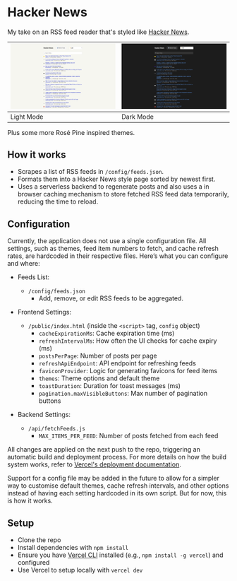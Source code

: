 # Hacker News

My take on an RSS feed reader that's styled like [Hacker News](https://news.ycombinator.com/news).

| ![Light Mode](/img/frontpage-light.png) | ![Dark Mode](/img/frontpage-dark.png) |
|-----------------------------------------|---------------------------------------|
| Light Mode                              | Dark Mode                             |

Plus some more Rosé Pine inspired themes.

## How it works

- Scrapes a list of RSS feeds in `/config/feeds.json`.
- Formats them into a Hacker News style page sorted by newest first.
- Uses a serverless backend to regenerate posts and also uses a in browser caching mechanism to store fetched RSS feed data temporarily, reducing the time to reload.

## Configuration

Currently, the application does not use a single configuration file. All settings, such as themes, feed item numbers to fetch, and cache refresh rates, are hardcoded in their respective files. Here’s what you can configure and where:

- Feeds List:  
  - `/config/feeds.json`  
    - Add, remove, or edit RSS feeds to be aggregated.

- Frontend Settings:  
  - `/public/index.html` (inside the `<script>` tag, `config` object)  
    - `cacheExpirationMs`: Cache expiration time (ms)
    - `refreshIntervalMs`: How often the UI checks for cache expiry (ms)
    - `postsPerPage`: Number of posts per page
    - `refreshApiEndpoint`: API endpoint for refreshing feeds
    - `faviconProvider`: Logic for generating favicons for feed items
    - `themes`: Theme options and default theme
    - `toastDuration`: Duration for toast messages (ms)
    - `pagination.maxVisibleButtons`: Max number of pagination buttons

- Backend Settings:  
  - `/api/fetchFeeds.js`  
    - `MAX_ITEMS_PER_FEED`: Number of posts fetched from each feed

All changes are applied on the next push to the repo, triggering an automatic build and deployment process. For more details on how the build system works, refer to [Vercel's deployment documentation](https://vercel.com/docs/concepts/deployments).

Support for a config file may be added in the future to allow for a simpler way to customise default themes, cache refresh intervals, and other options instead of having each setting hardcoded in its own script. But for now, this is how it works.

## Setup

- Clone the repo
- Install dependencies with `npm install`
- Ensure you have [Vercel CLI](https://vercel.com/docs/cli) installed (e.g., `npm install -g vercel`) and configured
- Use Vercel to setup locally with `vercel dev`
